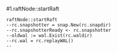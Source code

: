 #1.raftNode::startRaft

```
raftNode::startRaft
--rc.snapshotter = snap.New(rc.snapdir)
--rc.snapshotterReady <- rc.snapshotter
--oldwal := wal.Exist(rc.waldir)
--rc.wal = rc.replayWAL()
--
```